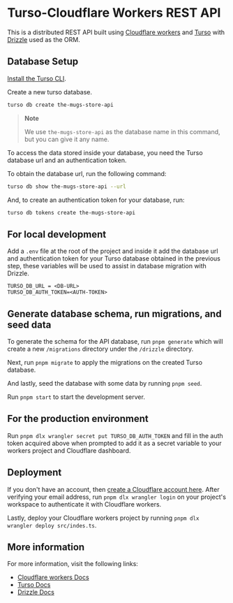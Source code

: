 # Turso-Cloudflare Workers REST API

This is a distributed REST API built using [Cloudflare workers] and [Turso] with [Drizzle] used as the ORM.

## Database Setup

[Install the Turso CLI].

Create a new turso database.

```sh
turso db create the-mugs-store-api
```

> **Note**
>
> We use `the-mugs-store-api` as the database name in this command, but you can give
> it any name.

To access the data stored inside your database, you need the Turso database url and an authentication token.

To obtain the database url, run the following command:

```sh
turso db show the-mugs-store-api --url
```

And, to create an authentication token for your database, run:

```sh
turso db tokens create the-mugs-store-api
```

## For local development

Add a `.env` file at the root of the project and inside it add the database url and authentication token for your Turso database obtained in the previous step, these variables will be used to assist in database migration with Drizzle.

```
TURSO_DB_URL = <DB-URL>
TURSO_DB_AUTH_TOKEN=<AUTH-TOKEN>
```

## Generate database schema, run migrations, and seed data

To generate the schema for the API database, run `pnpm generate` which will create a new `/migrations` directory under the `/drizzle` directory.

Next, run `pnpm migrate` to apply the migrations on the created Turso database.

And lastly, seed the database with some data by running `pnpm seed`.

Run `pnpm start` to start the development server.

## For the production environment

Run `pnpm dlx wrangler secret put TURSO_DB_AUTH_TOKEN` and fill in the auth token acquired above when prompted to add it as a secret variable to your workers project and Cloudflare dashboard.

## Deployment

If you don't have an account, then [create a Cloudflare account here]. After verifying your email address, run `pnpm dlx wrangler login` on your project's workspace to authenticate it with Cloudflare workers.

Lastly, deploy your Cloudflare workers project by running `pnpm dlx wrangler deploy src/indes.ts`.

## More information

For more information, visit the following links:
- [Cloudflare workers Docs]
- [Turso Docs]
- [Drizzle Docs]

[Cloudflare workers Docs]: https://developers.cloudflare.com/workers/
[Cloudflare workers]: https://developers.cloudflare.com/workers/
[Turso Docs]: https://docs.turso.tech/
[Drizzle Docs]: https://orm.drizzle.team/
[Install the Turso CLI]: https://docs.turso.tech/reference/turso-cli#installation
[Turso]: https://turso.tech/
[Drizzle]: https://github.com/drizzle-team/drizzle-orm
[create a cloudflare account here]: https://dash.cloudflare.com/sign-up